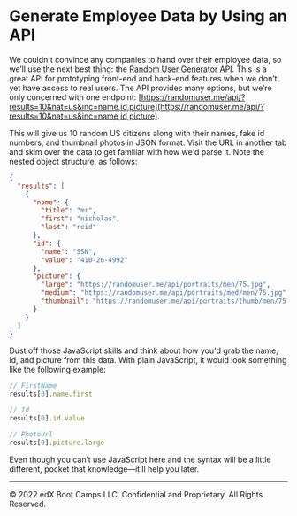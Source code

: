 # Generate Employee Data by Using an API

We couldn't convince any companies to hand over their employee data, so we’ll use the next best thing: the [Random User Generator API](https://randomuser.me/documentation). This is a great API for prototyping front-end and back-end features when we don’t yet have access to real users. The API provides many options, but we’re only concerned with one endpoint: [https://randomuser.me/api/?results=10&nat=us&inc=name,id,picture](https://randomuser.me/api/?results=10&nat=us&inc=name,id,picture).

This will give us 10 random US citizens along with their names, fake id numbers, and thumbnail photos in JSON format. Visit the URL in another tab and skim over the data to get familiar with how we'd parse it. Note the nested object structure, as follows:

```json
{
  "results": [
    {
      "name": {
        "title": "mr",
        "first": "nicholas",
        "last": "reid"
      },
      "id": {
        "name": "SSN",
        "value": "410-26-4992"
      },
      "picture": {
        "large": "https://randomuser.me/api/portraits/men/75.jpg",
        "medium": "https://randomuser.me/api/portraits/med/men/75.jpg",
        "thumbnail": "https://randomuser.me/api/portraits/thumb/men/75.jpg"
      }
    }
  ]
}
```

Dust off those JavaScript skills and think about how you'd grab the name, id, and picture from this data. With plain JavaScript, it would look something like the following example:

```javascript
// FirstName
results[0].name.first

// Id
results[0].id.value

// PhotoUrl
results[0].picture.large
```

Even though you can’t use JavaScript here and the syntax will be a little different, pocket that knowledge—it’ll help you later.

---
© 2022 edX Boot Camps LLC. Confidential and Proprietary. All Rights Reserved.